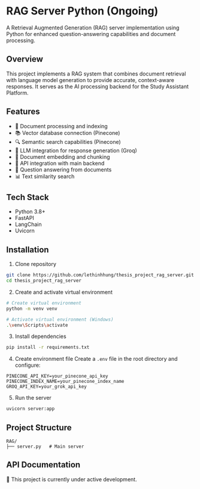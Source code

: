 # RAG Server Python (Ongoing)

A Retrieval Augmented Generation (RAG) server implementation using Python for enhanced question-answering capabilities and document processing.

## Overview

This project implements a RAG system that combines document retrieval with language model generation to provide accurate, context-aware responses. It serves as the AI processing backend for the Study Assistant Platform.

## Features

-   🚀 Document processing and indexing
-   📚 Vector database connection (Pinecone)
-   🔍 Semantic search capabilities (Pinecone)
-   🤖 LLM integration for response generation (Groq)
-   📝 Document embedding and chunking
-   🔄 API integration with main backend
-   🎯 Question answering from documents
-   📊 Text similarity search

## Tech Stack

-   Python 3.8+
-   FastAPI
-   LangChain
-   Uvicorn

## Installation

1. Clone repository

```bash
git clone https://github.com/lethinhhung/thesis_project_rag_server.git
cd thesis_project_rag_server
```

2. Create and activate virtual environment

```bash
# Create virtual environment
python -m venv venv

# Activate virtual environment (Windows)
.\venv\Scripts\activate
```

3. Install dependencies

```bash
pip install -r requirements.txt
```

4. Create environment file
   Create a `.env` file in the root directory and configure:

```env
PINECONE_API_KEY=your_pinecone_api_key
PINECONE_INDEX_NAME=your_pinecone_index_name
GROQ_API_KEY=your_grok_api_key
```

5. Run the server

```bash
uvicorn server:app
```

## Project Structure

```
RAG/
├── server.py   # Main server
```

## API Documentation

🚧 This project is currently under active development.
